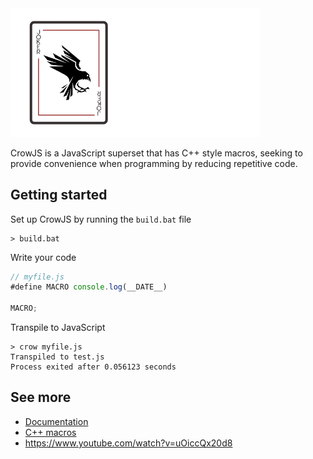<img src="resources/logo-big.png" width=400>

CrowJS is a JavaScript superset that has C++ style macros, seeking to provide convenience when programming by reducing repetitive code.


## Getting started

Set up CrowJS by running the `build.bat` file
```batch
> build.bat
```

Write your code
```javascript
// myfile.js
#define MACRO console.log(__DATE__)

MACRO;
```

Transpile to JavaScript
```batch
> crow myfile.js
Transpiled to test.js
Process exited after 0.056123 seconds
```


## See more

- [Documentation](docs.md)
- <a href="https://www.geeksforgeeks.org/cpp-macros/" target="_blank" rel="noreferrer">C++ macros</a> 
- <a href="https://www.youtube.com/watch?v=uOiccQx20d8" target="_blank" rel="noreferrer">https://www.youtube.com/watch?v=uOiccQx20d8</a>
